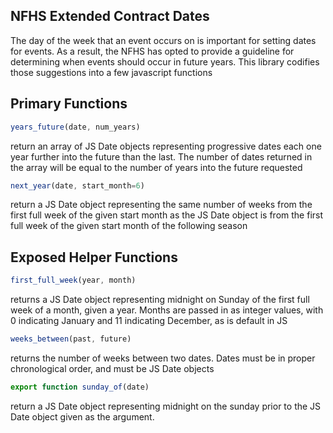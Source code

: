NFHS Extended Contract Dates
----------------------------

The day of the week that an event occurs on is important for
setting dates for events. As a result, the NFHS has opted to 
provide a guideline for determining when events should occur
in future years. This library codifies those suggestions into
a few javascript functions 

Primary Functions
-----------------

```javascript
years_future(date, num_years)
```
return an array of JS Date objects representing progressive 
dates each one year further into the future than the last. The 
number of dates returned in the array will be equal to the 
number of years into the future requested

```javascript
next_year(date, start_month=6)
```
return a JS Date object representing the same number of weeks
from the first full week of the given start month as the JS Date
object is from the first full week of the given start month of 
the following season

Exposed Helper Functions
------------------------

```javascript
first_full_week(year, month)
```
returns a JS Date object representing midnight on Sunday
of the first full week of a month, given a year. Months are
passed in as integer values, with 0 indicating January and 
11 indicating December, as is default in JS

```javascript
weeks_between(past, future)
```
returns the number of weeks between two dates. Dates must be
in proper chronological order, and must be JS Date objects

```javascript
export function sunday_of(date)
```
return a JS Date object representing midnight on the sunday
prior to the JS Date object given as the argument.
